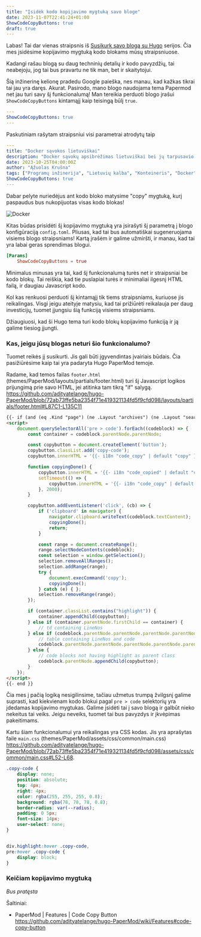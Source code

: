 ```yaml
---
title: "Įsidėk kodo kopijavimo mygtuką savo bloge"
date: 2023-11-07T22:41:24+01:00
ShowCodeCopyButtons: true
draft: true
---
```


Labas! Tai dar vienas straipsnis iš [Susikurk savo blogą su Hugo](https://www.aziogas.lt/susikurk-savo-bloga-su-hugo/) serijos. Čia mes įsidėsime kopijavimo mygtuką kodo blokams mūsų straipsniuose. 

Kadangi rašau blogą su daug techninių detalių ir kodo pavyzdžių, tai neabejoju, jog tai bus pravartu ne tik man, bet ir skaitytojui.

Šią inžinerinę kelionę pradedu Google paieška, nes manau, kad kažkas tikrai tai jau yra daręs. Akurat. Pasirodo, mano blogo naudojama tema Papermod net jau turi savy šį funkcionalumą! Man tereikia perduoti blogo įrašui `ShowCodeCopyButtons` kintamąjį kaip teisingą būlį `true`.

```yaml
---
ShowCodeCopyButtons: true
---
```

Paskutiniam rašytam straipsniui visi parametrai atrodytų taip

```yaml
---
title: "Docker sąvokos lietuviškai"
description: "Docker sąvokų apsibrėžimas lietuviškai bei jų tarpusavio ryšys"
date: 2023-10-25T04:00:00Z
author: "Ąžuolas Krušna"
tags: ["Programų inžinerija", "Lietuvių kalba", "Konteineris", "Docker", "Software", "Lithuanian language", "Container"]
ShowCodeCopyButtons: true
---
```

Dabar pelyte nuriedėjus ant kodo bloko matysime "copy" mygtuką, kurį paspaudus bus nukopijuotas visas kodo blokas! 

![Docker](../code_copy_button.png)

Kitas būdas prisidėti šį kopijavimo mygtuką yra įsirašyti šį parametrą į blogo konfigūraciją `config.toml`. Pliusas, kad tai bus automatiškai sugeneruojama visiems blogo straipsniams! Kartą įrašėm ir galime užmiršti, ir manau, kad tai yra labai geras sprendimas blogui.

```toml
[Params]
    ShowCodeCopyButtons = true
```

Minimalus minusas yra tai, kad šį funkcionalumą turės net ir straipsniai be kodo blokų. Tai reiškia, kad tie puslapiai turės ir minimaliai ilgesnį HTML failą, ir daugiau Javascript kodo.

Kol kas renkuosi perduoti šį kintamąjį tik tiems straipsniams, kuriuose jis reikalingas. Visgi jeigu ateityje matysiu, kad tai prižiūrėti reikalauja per daug investicijų, tuomet įjungsiu šią funkciją visiems straipsniams.

Džiaugiuosi, kad ši Hugo tema turi kodo blokų kopijavimo funkciją ir ją galime tiesiog įjungti.

### Kas, jeigu jūsų blogas neturi šio funkcionalumo?

Tuomet reikės jį susikurti. Jis gali būti įgyvendintas įvairiais būdais. Čia pasižiūrėsime kaip tai yra padaryta Hugo PaperMod temoje.

Radame, kad temos failas `footer.html` (themes/PaperMod/layouts/partials/footer.html) turi šį Javascript logikos prijungimą prie savo HTML, jei atitinka tam tikrą "if" salygą. https://github.com/adityatelange/hugo-PaperMod/blob/72ab73ffe5ba2354f71e419321134fd5f9cfd098/layouts/partials/footer.html#L87C1-L135C11

```HTML
{{- if (and (eq .Kind "page") (ne .Layout "archives") (ne .Layout "search") (.Param "ShowCodeCopyButtons")) }}
<script>
    document.querySelectorAll('pre > code').forEach((codeblock) => {
        const container = codeblock.parentNode.parentNode;

        const copybutton = document.createElement('button');
        copybutton.classList.add('copy-code');
        copybutton.innerHTML = '{{- i18n "code_copy" | default "copy" }}';

        function copyingDone() {
            copybutton.innerHTML = '{{- i18n "code_copied" | default "copied!" }}';
            setTimeout(() => {
                copybutton.innerHTML = '{{- i18n "code_copy" | default "copy" }}';
            }, 2000);
        }

        copybutton.addEventListener('click', (cb) => {
            if ('clipboard' in navigator) {
                navigator.clipboard.writeText(codeblock.textContent);
                copyingDone();
                return;
            }

            const range = document.createRange();
            range.selectNodeContents(codeblock);
            const selection = window.getSelection();
            selection.removeAllRanges();
            selection.addRange(range);
            try {
                document.execCommand('copy');
                copyingDone();
            } catch (e) { };
            selection.removeRange(range);
        });

        if (container.classList.contains("highlight")) {
            container.appendChild(copybutton);
        } else if (container.parentNode.firstChild == container) {
            // td containing LineNos
        } else if (codeblock.parentNode.parentNode.parentNode.parentNode.parentNode.nodeName == "TABLE") {
            // table containing LineNos and code
            codeblock.parentNode.parentNode.parentNode.parentNode.parentNode.appendChild(copybutton);
        } else {
            // code blocks not having highlight as parent class
            codeblock.parentNode.appendChild(copybutton);
        }
    });
</script>
{{- end }}
```

Čia mes į pačią logiką nesigilinsime, tačiau užmetus trumpą žvilgsnį galime suprasti, kad kiekvienam kodo blokui pagal `pre > code` selektorių yra įdedamas kopijavimo mygtukas. Galime įsidėti tai į savo blogą ir galbūt nieko nekeitus tai veiks. Jeigu neveiks, tuomet tai bus pavyzdys ir įkvėpimas pakeitimams.

Kartu šiam funkcionalumui yra reikalingas yra CSS kodas. Jis yra aprašytas faile `main.css` (themes/PaperMod/assets/css/common/main.css) https://github.com/adityatelange/hugo-PaperMod/blob/72ab73ffe5ba2354f71e419321134fd5f9cfd098/assets/css/common/main.css#L52-L68.

```CSS
.copy-code {
    display: none;
    position: absolute;
    top: 4px;
    right: 4px;
    color: rgba(255, 255, 255, 0.8);
    background: rgba(78, 78, 78, 0.8);
    border-radius: var(--radius);
    padding: 0 5px;
    font-size: 14px;
    user-select: none;
}


div.highlight:hover .copy-code,
pre:hover .copy-code {
    display: block;
}
```

 ### Keičiam kopijavimo mygtuką

 _Bus pratęsta_

Šaltiniai: 

- PaperMod | Features | Code Copy Button  https://github.com/adityatelange/hugo-PaperMod/wiki/Features#code-copy-button

